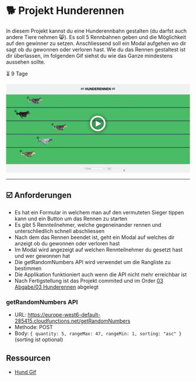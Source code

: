 # 🐕 Projekt Hunderennen
In diesem Projekt kannst du eine Hunderennbahn gestalten (du darfst auch andere Tiere nehmen 😸). Es soll 5 Rennbahnen geben und die Möglichkeit auf den gewinner zu setzen. Anschliessend soll ein Modal aufgehen wo dir sagt ob du gewonnen oder verloren hast. Wie du das Rennen gestaltest ist dir überlassen, im folgenden Gif siehst du wie das Ganze mindestens aussehen sollte. 

⏳ 9 Tage

[![Beispiel](../02%20Ressourcen/03%20Hunderennen/cover.jpg)](../02%20Ressourcen/03%20Hunderennen/beispiel.mp4)

---

## ☑️ Anforderungen
- Es hat ein Formular in welchem man auf den vermuteten Sieger tippen kann und ein Button um das Rennen zu starten
- Es gibt 5 Rennteilnehmer, welche gegeneinander rennen und unterschliedlich schnell abschliessen
- Nach dem das Rennen beendet ist, geht ein Modal auf welches dir anzeigt ob du gewonnen oder verloren hast
- Im Modal wird angezeigt auf welchen Rennteilnehmer du gesetzt hast und wer gewonnen hat
- Die getRandomNumbers API wird verwendet um die Rangliste zu bestimmen
- Die Applikation funktioniert auch wenn die API nicht mehr erreichbar ist
- Nach Fertigstellung ist das Projekt commited und im Order [03 Abgabe/03 Hunderennen](../03%20Abgabe/03%20Hunderennen) abgelegt

### getRandomNumbers API
- URL: https://europe-west6-default-285415.cloudfunctions.net/getRandomNumbers
- Methode: POST
- Body: `{ quantity: 5, rangeMax: 47, rangeMin: 1, sorting: "asc" }` (sorting ist optional)

## Ressourcen
- [Hund Gif](../02%20Ressourcen/03%20Hunderennen/dog.gif)
